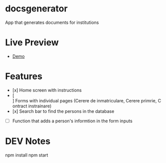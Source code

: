 # docsgenerator

App that generates documents for institutions

# Live Preview

- [Demo](https://cristicozma.github.io/docsgenerator/)

# Features

- [x] Home screen with instructions
- [ ] Forms with individual pages (Cerere de inmatriculare, Cerere primrie, Contract instrainare)
- [x] Search bar to find the persons in the database
- [ ] Function that adds a person's informtion in the form inputs

# DEV Notes
npm install
npm start
